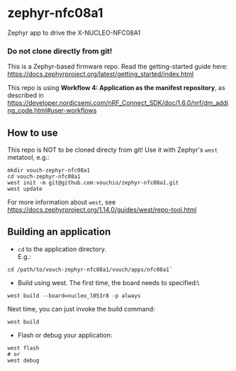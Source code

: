 # zephyr-nfc08a1
Zephyr app to drive the X-NUCLEO-NFC08A1

### Do not clone directly from git!

This is a Zephyr-based firmware repo.
Read the getting-started guide here: <https://docs.zephyrproject.org/latest/getting_started/index.html>

This repo is using **Workflow 4: Application as the manifest repository**,
as described in <https://developer.nordicsemi.com/nRF_Connect_SDK/doc/1.6.0/nrf/dm_adding_code.html#user-workflows>


## How to use

This repo is NOT to be cloned directy from git!
Use it with Zephyr's `west` metatool, e.g.:
```
mkdir vouch-zephyr-nfc08a1
cd vouch-zephyr-nfc08a1
west init -m git@github.com:vouchio/zephyr-nfc08a1.git
west update
```

For more information about `west`, see <https://docs.zephyrproject.org/1.14.0/guides/west/repo-tool.html>

## Building an application

* `cd` to the application directory.\
 E.g.:
 ```
 cd /path/to/vouch-zephyr-nfc08a1/vouch/apps/nfc08a1`
 ```

* Build using west. The first time, the board needs to specified:\
 ```
 west build --board=nucleo_l053r8 -p always
 ```

 Next time, you can just invoke the build command:
 ```
 west build
 ```

* Flash or debug your application:
 ```
 west flash
 # or
 west debug
 ```
